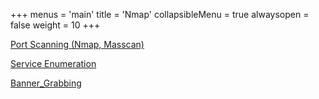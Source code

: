 +++
menus = 'main'
title = 'Nmap'
collapsibleMenu = true
alwaysopen = false
weight = 10
+++

[Port Scanning (Nmap, Masscan)](/reconnaissance_info_gathering/active_reconnaissance/port_scanning)

[Service Enumeration](/reconnaissance_info_gathering/active_reconnaissance/service_enumeration)

[Banner_Grabbing](/reconnaissance_info_gathering/active_reconnaissance/banner_grabbing/)
